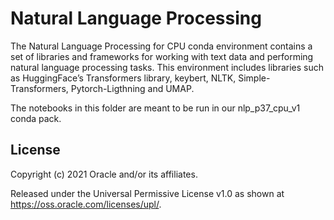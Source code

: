 Natural Language Processing 
===========================

The Natural Language Processing for CPU conda environment contains a set of libraries and frameworks for working with text data and performing natural language processing tasks.  This environment includes libraries such as HuggingFace’s Transformers library, keybert, NLTK, Simple-Transformers, Pytorch-Ligthning and UMAP.


The notebooks in this folder are meant to be run in our nlp_p37_cpu_v1 conda pack.


## License

Copyright (c) 2021 Oracle and/or its affiliates.

Released under the Universal Permissive License v1.0 as shown at <https://oss.oracle.com/licenses/upl/>.
